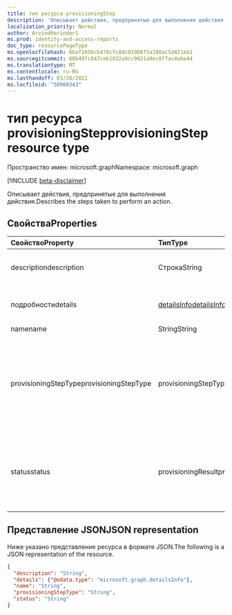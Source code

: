 ```yaml
---
title: тип ресурса provisioningStep
description: 'Описывает действия, предпринятые для выполнения действия. '
localization_priority: Normal
author: ArvindHarinder1
ms.prod: identity-and-access-reports
doc_type: resourcePageType
ms.openlocfilehash: 6baf1656cb470cfc8dc01908f5a398ac5d421eb1
ms.sourcegitcommit: 68b49fc847ceb1032a9cc9821a9ec0f7ac4abe44
ms.translationtype: MT
ms.contentlocale: ru-RU
ms.lasthandoff: 03/20/2021
ms.locfileid: "50960343"
---
```

# <a name="provisioningstep-resource-type"></a><span data-ttu-id="74b74-103">тип ресурса provisioningStep</span><span class="sxs-lookup"><span data-stu-id="74b74-103">provisioningStep resource type</span></span>

<span data-ttu-id="74b74-104">Пространство имен: microsoft.graph</span><span class="sxs-lookup"><span data-stu-id="74b74-104">Namespace: microsoft.graph</span></span>

[!INCLUDE [beta-disclaimer](../../includes/beta-disclaimer.md)]

<span data-ttu-id="74b74-105">Описывает действия, предпринятые для выполнения действия.</span><span class="sxs-lookup"><span data-stu-id="74b74-105">Describes the steps taken to perform an action.</span></span>

## <a name="properties"></a><span data-ttu-id="74b74-106">Свойства</span><span class="sxs-lookup"><span data-stu-id="74b74-106">Properties</span></span>

| <span data-ttu-id="74b74-107">Свойство</span><span class="sxs-lookup"><span data-stu-id="74b74-107">Property</span></span>     | <span data-ttu-id="74b74-108">Тип</span><span class="sxs-lookup"><span data-stu-id="74b74-108">Type</span></span>        | <span data-ttu-id="74b74-109">Описание</span><span class="sxs-lookup"><span data-stu-id="74b74-109">Description</span></span> |
|:-------------|:------------|:------------|
|<span data-ttu-id="74b74-110">description</span><span class="sxs-lookup"><span data-stu-id="74b74-110">description</span></span>|<span data-ttu-id="74b74-111">Строка</span><span class="sxs-lookup"><span data-stu-id="74b74-111">String</span></span>|<span data-ttu-id="74b74-112">Сводка о том, что произошло во время шага.</span><span class="sxs-lookup"><span data-stu-id="74b74-112">Summary of what occurred during the step.</span></span>|
|<span data-ttu-id="74b74-113">подробности</span><span class="sxs-lookup"><span data-stu-id="74b74-113">details</span></span>|[<span data-ttu-id="74b74-114">detailsInfo</span><span class="sxs-lookup"><span data-stu-id="74b74-114">detailsInfo</span></span>](detailsinfo.md)|<span data-ttu-id="74b74-115">Сведения о том, что произошло во время шага.</span><span class="sxs-lookup"><span data-stu-id="74b74-115">Details of what occurred during the step.</span></span>|
|<span data-ttu-id="74b74-116">name</span><span class="sxs-lookup"><span data-stu-id="74b74-116">name</span></span>|<span data-ttu-id="74b74-117">String</span><span class="sxs-lookup"><span data-stu-id="74b74-117">String</span></span>|<span data-ttu-id="74b74-118">Имя шага.</span><span class="sxs-lookup"><span data-stu-id="74b74-118">Name of the step.</span></span>|
|<span data-ttu-id="74b74-119">provisioningStepType</span><span class="sxs-lookup"><span data-stu-id="74b74-119">provisioningStepType</span></span>|<span data-ttu-id="74b74-120">provisioningStepType</span><span class="sxs-lookup"><span data-stu-id="74b74-120">provisioningStepType</span></span>| <span data-ttu-id="74b74-121">Тип шага.</span><span class="sxs-lookup"><span data-stu-id="74b74-121">Type of step.</span></span> <span data-ttu-id="74b74-122">Возможные значения: `import`, `scoping`, `matching`, `processing`, `referenceResolution`, `export`, `unknownFutureValue`.</span><span class="sxs-lookup"><span data-stu-id="74b74-122">Possible values are: `import`, `scoping`, `matching`, `processing`, `referenceResolution`, `export`, `unknownFutureValue`.</span></span>|
|<span data-ttu-id="74b74-123">status</span><span class="sxs-lookup"><span data-stu-id="74b74-123">status</span></span>|<span data-ttu-id="74b74-124">provisioningResult</span><span class="sxs-lookup"><span data-stu-id="74b74-124">provisioningResult</span></span>| <span data-ttu-id="74b74-125">Состояние шага.</span><span class="sxs-lookup"><span data-stu-id="74b74-125">Status of the step.</span></span> <span data-ttu-id="74b74-126">Возможные значения: `success` `warning` , , ,  `failure` `skipped` `unknownFutureValue` .</span><span class="sxs-lookup"><span data-stu-id="74b74-126">Possible values are: `success`, `warning`,  `failure`, `skipped`, `unknownFutureValue`.</span></span>|

## <a name="json-representation"></a><span data-ttu-id="74b74-127">Представление JSON</span><span class="sxs-lookup"><span data-stu-id="74b74-127">JSON representation</span></span>

<span data-ttu-id="74b74-128">Ниже указано представление ресурса в формате JSON.</span><span class="sxs-lookup"><span data-stu-id="74b74-128">The following is a JSON representation of the resource.</span></span>

<!-- {
  "blockType": "resource",
  "optionalProperties": [

  ],
  "@odata.type": "microsoft.graph.provisioningStep",
  "baseType": null
}-->

```json
{
  "description": "String",
  "details": {"@odata.type": "microsoft.graph.detailsInfo"},
  "name": "String",
  "provisioningStepType": "String",
  "status": "String"
}
```

<!-- uuid: 16cd6b66-4b1a-43a1-adaf-3a886856ed98
2019-02-04 14:57:30 UTC -->
<!-- {
  "type": "#page.annotation",
  "description": "provisioningStep resource",
  "keywords": "",
  "section": "documentation",
  "tocPath": ""
}-->


